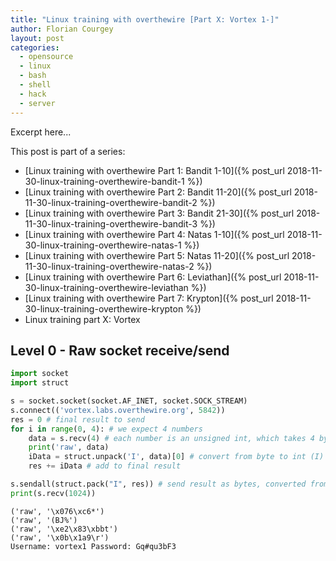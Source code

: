 ```yaml
---
title: "Linux training with overthewire [Part X: Vortex 1-]"
author: Florian Courgey
layout: post
categories:
  - opensource
  - linux
  - bash
  - shell
  - hack
  - server
---
```

Excerpt here...
<!--more-->

This post is part of a series:
- [Linux training with overthewire Part 1: Bandit 1-10]({% post_url 2018-11-30-linux-training-overthewire-bandit-1 %})
- [Linux training with overthewire Part 2: Bandit 11-20]({% post_url 2018-11-30-linux-training-overthewire-bandit-2 %})
- [Linux training with overthewire Part 3: Bandit 21-30]({% post_url 2018-11-30-linux-training-overthewire-bandit-3 %})
- [Linux training with overthewire Part 4: Natas 1-10]({% post_url 2018-11-30-linux-training-overthewire-natas-1 %})
- [Linux training with overthewire Part 5: Natas 11-20]({% post_url 2018-11-30-linux-training-overthewire-natas-2 %})
- [Linux training with overthewire Part 6: Leviathan]({% post_url 2018-11-30-linux-training-overthewire-leviathan %})
- [Linux training with overthewire Part 7: Krypton]({% post_url 2018-11-30-linux-training-overthewire-krypton %})
- Linux training part X: Vortex

## Level 0 - Raw socket receive/send
```python
import socket
import struct

s = socket.socket(socket.AF_INET, socket.SOCK_STREAM)
s.connect(('vortex.labs.overthewire.org', 5842))
res = 0 # final result to send
for i in range(0, 4): # we expect 4 numbers
    data = s.recv(4) # each number is an unsigned int, which takes 4 bytes
    print('raw', data)
    iData = struct.unpack('I', data)[0] # convert from byte to int (I)
    res += iData # add to final result

s.sendall(struct.pack("I", res)) # send result as bytes, converted from an int (I)
print(s.recv(1024))
```

```
('raw', '\x076\xc6*')
('raw', '(BJ%')
('raw', '\xe2\x83\xbbt')
('raw', '\x0b\x1a9\r')
Username: vortex1 Password: Gq#qu3bF3
```
